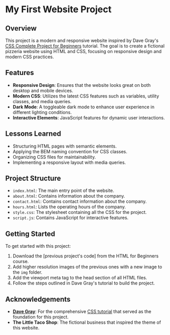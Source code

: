 # My First Website Project

## Overview
This project is a modern and responsive website inspired by Dave Gray's [CSS Complete Project for Beginners](https://www.youtube.com/watch?v=cMN2Odm5ieA) tutorial. The goal is to create a fictional pizzeria website using HTML and CSS, focusing on responsive design and modern CSS practices.

## Features
- **Responsive Design**: Ensures that the website looks great on both desktop and mobile devices.
- **Modern CSS**: Utilizes the latest CSS features such as variables, utility classes, and media queries.
- **Dark Mode**: A toggleable dark mode to enhance user experience in different lighting conditions.
- **Interactive Elements**: JavaScript features for dynamic user interactions.

## Lessons Learned
- Structuring HTML pages with semantic elements.
- Applying the BEM naming convention for CSS classes.
- Organizing CSS files for maintainability.
- Implementing a responsive layout with media queries.

## Project Structure
- `index.html`: The main entry point of the website.
- `about.html`: Contains information about the company.
- `contact.html`: Contains contact information about the company.
- `hours.html`: Lists the operating hours of the company.
- `style.css`: The stylesheet containing all the CSS for the project.
- `script.js`: Contains JavaScript for interactive features.

## Getting Started
To get started with this project:
1. Download the [previous project's code] from the HTML for Beginners course.
2. Add higher resolution images of the previous ones with a new image to the `img` folder.
3. Add the viewport meta tag to the head section of all HTML files.
4. Follow the steps outlined in Dave Gray's tutorial to build the project.

## Acknowledgements
- **[Dave Gray](https://github.com/gitdagray)**: For the comprehensive [CSS tutorial](https://www.youtube.com/watch?v=cMN2Odm5ieA) that served as the foundation for this project.
- **The Little Taco Shop**: The fictional business that inspired the theme of this website.
